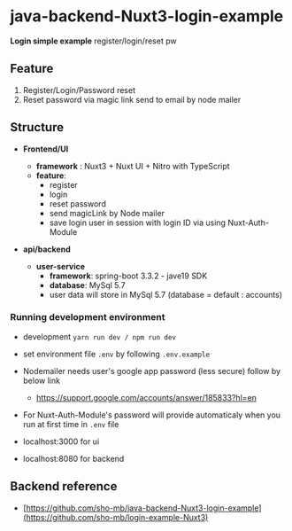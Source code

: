 # java-backend-Nuxt3-login-example

**Login simple example** register/login/reset pw

## Feature
1. Register/Login/Password reset
2. Reset password via magic link send to email by node mailer

## Structure
- **Frontend/UI**
  - **framework** : Nuxt3 + Nuxt UI + Nitro with TypeScript
  - **feature**:
    - register
    - login
    - reset password
    - send magicLink by Node mailer
    - save login user in session with login ID via using Nuxt-Auth-Module
    
- **api/backend**
  - **user-service**
    - **framework**: spring-boot 3.3.2 - jave19 SDK
    - **database**: MySql 5.7
    - user data will store in MySql 5.7 (database = default : accounts)
    
### Running development environment
- development `yarn run dev / npm run dev`
- set environment file `.env` by following `.env.example`
- Nodemailer needs user's google app password (less secure) follow by below link
  - https://support.google.com/accounts/answer/185833?hl=en
- For Nuxt-Auth-Module's password will provide automaticaly when you run at first time in `.env` file

- localhost:3000 for ui
- localhost:8080 for backend

## Backend reference 
- [https://github.com/sho-mb/java-backend-Nuxt3-login-example](https://github.com/sho-mb/login-example-Nuxt3)
